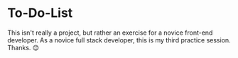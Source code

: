 # To-Do-List 
This isn't really a project, but rather an exercise for a novice front-end developer.
As a novice full stack developer, this is my third practice session.
Thanks. 😊
